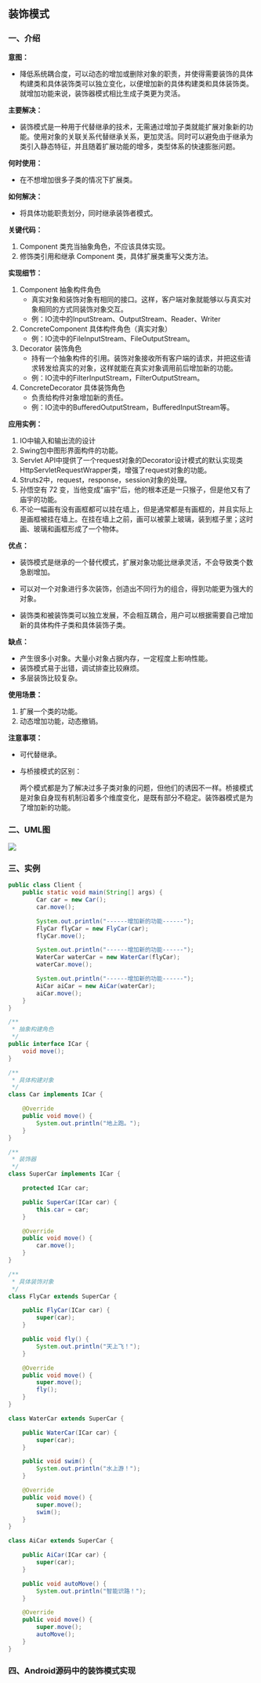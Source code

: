 ## 装饰模式

### 一、介绍

**意图：**

- 降低系统耦合度，可以动态的增加或删除对象的职责，并使得需要装饰的具体构建类和具体装饰类可以独立变化，以便增加新的具体构建类和具体装饰类。就增加功能来说，装饰器模式相比生成子类更为灵活。

**主要解决：**

- 装饰模式是一种用于代替继承的技术，无需通过增加子类就能扩展对象新的功能。使用对象的关联关系代替继承关系，更加灵活。同时可以避免由于继承为类引入静态特征，并且随着扩展功能的增多，类型体系的快速膨胀问题。

**何时使用：**

- 在不想增加很多子类的情况下扩展类。

**如何解决：**

- 将具体功能职责划分，同时继承装饰者模式。

**关键代码：** 

1. Component 类充当抽象角色，不应该具体实现。 
2. 修饰类引用和继承 Component 类，具体扩展类重写父类方法。

**实现细节：**

1. Component 抽象构件角色
   - 真实对象和装饰对象有相同的接口。这样，客户端对象就能够以与真实对象相同的方式同装饰对象交互。
   - 例：IO流中的InputStream、OutputStream、Reader、Writer
2. ConcreteComponent 具体构件角色（真实对象）
   - 例：IO流中的FileInputStream、FileOutputStream。
3. Decorator 装饰角色
   - 持有一个抽象构件的引用。装饰对象接收所有客户端的请求，并把这些请求转发给真实的对象，这样就能在真实对象调用前后增加新的功能。
   - 例：IO流中的FilterInputStream，FilterOutputStream。
4. ConcreteDecorator 具体装饰角色
   - 负责给构件对象增加新的责任。
   - 例：IO流中的BufferedOutputStream，BufferedInputStream等。

**应用实例：** 

1. IO中输入和输出流的设计
2. Swing包中图形界面构件的功能。
3. Servlet API中提供了一个request对象的Decorator设计模式的默认实现类HttpServletRequestWrapper类，增强了request对象的功能。
4. Struts2中，request，response，session对象的处理。
5. 孙悟空有 72 变，当他变成"庙宇"后，他的根本还是一只猴子，但是他又有了庙宇的功能。 
6. 不论一幅画有没有画框都可以挂在墙上，但是通常都是有画框的，并且实际上是画框被挂在墙上。在挂在墙上之前，画可以被蒙上玻璃，装到框子里；这时画、玻璃和画框形成了一个物体。

**优点：**

- 装饰模式是继承的一个替代模式，扩展对象功能比继承灵活，不会导致类个数急剧增加。
- 可以对一个对象进行多次装饰，创造出不同行为的组合，得到功能更为强大的对象。

- 装饰类和被装饰类可以独立发展，不会相互耦合，用户可以根据需要自己增加新的具体构件子类和具体装饰子类。

**缺点：**

- 产生很多小对象。大量小对象占据内存，一定程度上影响性能。
- 装饰模式易于出错，调试排查比较麻烦。
- 多层装饰比较复杂。

**使用场景：** 

1. 扩展一个类的功能。 
2. 动态增加功能，动态撤销。

**注意事项：**

- 可代替继承。

- 与桥接模式的区别：

  ​	两个模式都是为了解决过多子类对象的问题，但他们的诱因不一样。桥接模式是对象自身现有机制沿着多个维度变化，是既有部分不稳定。装饰器模式是为了增加新的功能。

### 二、UML图

![](https://i.imgur.com/bYbodMj.png)

### 三、实例

```java
public class Client {
    public static void main(String[] args) {
        Car car = new Car();
        car.move();

        System.out.println("------增加新的功能------");
        FlyCar flyCar = new FlyCar(car);
        flyCar.move();

        System.out.println("------增加新的功能------");
        WaterCar waterCar = new WaterCar(flyCar);
        waterCar.move();

        System.out.println("------增加新的功能------");
        AiCar aiCar = new AiCar(waterCar);
        aiCar.move();
    }
}
```

```java
/**
 * 抽象构建角色
 */
public interface ICar {
    void move();
}

/**
 * 具体构建对象
 */
class Car implements ICar {

    @Override
    public void move() {
        System.out.println("地上跑。");
    }
}

/**
 * 装饰器
 */
class SuperCar implements ICar {

    protected ICar car;

    public SuperCar(ICar car) {
        this.car = car;
    }

    @Override
    public void move() {
        car.move();
    }
}

/**
 * 具体装饰对象
 */
class FlyCar extends SuperCar {

    public FlyCar(ICar car) {
        super(car);
    }

    public void fly() {
        System.out.println("天上飞！");
    }

    @Override
    public void move() {
        super.move();
        fly();
    }
}

class WaterCar extends SuperCar {

    public WaterCar(ICar car) {
        super(car);
    }

    public void swim() {
        System.out.println("水上游！");
    }

    @Override
    public void move() {
        super.move();
        swim();
    }
}

class AiCar extends SuperCar {

    public AiCar(ICar car) {
        super(car);
    }

    public void autoMove() {
        System.out.println("智能识路！");
    }

    @Override
    public void move() {
        super.move();
        autoMove();
    }
}
```

### 四、Android源码中的装饰模式实现

